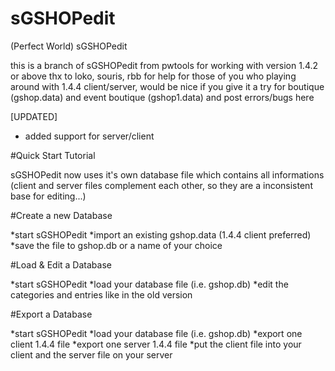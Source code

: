 # sGSHOPedit
(Perfect World) sGSHOPedit

this is a branch of sGSHOPedit from pwtools for working with version 1.4.2 or above thx to loko, souris, rbb for help for those of you who playing around with 1.4.4 client/server, would be nice if you give it a try for boutique (gshop.data) and event boutique (gshop1.data) and post errors/bugs here

[UPDATED]
+ added support for server/client

#Quick Start Tutorial

sGSHOPedit now uses it's own database file which contains all informations (client and server files complement each other, so they are a inconsistent base for editing...)

#Create a new Database

*start sGSHOPedit
*import an existing gshop.data (1.4.4 client preferred)
*save the file to gshop.db or a name of your choice


#Load & Edit a Database

*start sGSHOPedit
*load your database file (i.e. gshop.db)
*edit the categories and entries like in the old version


#Export a Database

*start sGSHOPedit
*load your database file (i.e. gshop.db)
*export one client 1.4.4 file
*export one server 1.4.4 file
*put the client file into your client and the server file on your server
